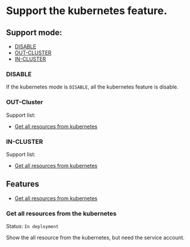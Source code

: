 # Support the kubernetes feature.

## Support mode:

- [DISABLE](#disable)
- [OUT-CLUSTER](#out-cluster)
- [IN-CLUSTER](#in-cluster)

### DISABLE

If the kubernetes mode is `DISABLE`, all the kubernetes feature is disable.

### OUT-Cluster

Support list:

- [Get all resources from kubernetes](#get-all-resources-from-the-kubernetes)

### IN-CLUSTER

Support list:

- [Get all resources from kubernetes](#get-all-resources-from-the-kubernetes)

## Features

- [Get all resources from kubernetes](#get-all-resources-from-the-kubernetes)

### Get all resources from the kubernetes
    
Status: `In deployment`

Show the all resource from the kubernetes, but need the service account.